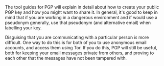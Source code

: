 [Title]: # (Sharing your public PGP key)
[Difficulty]: # (Advanced)
[Order]: # (4)

The tool guides for PGP will explain in detail about how to create your public PGP key and how you might want to share it. In general, it's good to keep in mind that if you are working in a dangerous environment and if would use a pseudonym generally, use that pseudonym (and alternative email) when labelling your key.

Disguising that you are communicating with a particular person is more difficult. One way to do this is for both of you to use anonymous email accounts, and access them using Tor. If you do this, PGP will still be useful, both for keeping your email messages private from others, and proving to each other that the messages have not been tampered with.